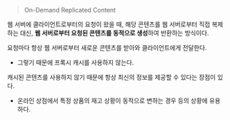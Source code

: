> On-Demand Replicated Content

웹 서버에 클라이언트로부터의 요청이 왔을 때, 해당 콘텐츠를 웹 서버로부터 직접 복제하는 대신, **웹 서버로부터 요청된 콘텐츠를 동적으로 생성**하여 반환하는 방식이다.

요청마다 항상 웹 서버로부터 새로운 콘텐츠를 받아와 클라이언트에게 전달한다.
- 그렇기 때문에 프록시 캐시를 사용하지 않는다.

캐시된 콘텐츠를 사용하지 않기 때문에 항상 최신의 정보를 제공할 수 있다는 장점이 있다.
- 온라인 상점에서 특정 상품의 재고 상황이 동적으로 변하는 경우 등의 상황에 유용하다.

